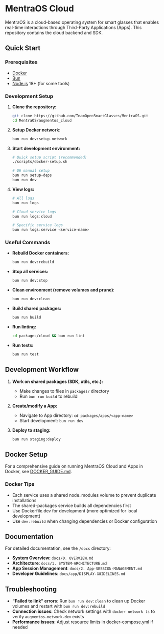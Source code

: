 # MentraOS Cloud

MentraOS is a cloud-based operating system for smart glasses that enables real-time interactions through Third-Party Applications (Apps). This repository contains the cloud backend and SDK.

## Quick Start

### Prerequisites

- [Docker](https://www.docker.com/get-started)
- [Bun](https://bun.sh/docs/installation)
- [Node.js](https://nodejs.org/) 18+ (for some tools)

### Development Setup

1. **Clone the repository:**
   ```bash
   git clone https://github.com/TeamOpenSmartGlasses/MentraOS.git
   cd MentraOS/augmentos_cloud
   ```

2. **Setup Docker network:**
   ```bash
   bun run dev:setup-network
   ```

3. **Start development environment:**
   ```bash
   # Quick setup script (recommended)
   ./scripts/docker-setup.sh

   # OR manual setup
   bun run setup-deps
   bun run dev
   ```

4. **View logs:**
   ```bash
   # All logs
   bun run logs

   # Cloud service logs
   bun run logs:cloud

   # Specific service logs
   bun run logs:service <service-name>
   ```

### Useful Commands

- **Rebuild Docker containers:**
  ```bash
  bun run dev:rebuild
  ```

- **Stop all services:**
  ```bash
  bun run dev:stop
  ```

- **Clean environment (remove volumes and prune):**
  ```bash
  bun run dev:clean
  ```

- **Build shared packages:**
  ```bash
  bun run build
  ```

- **Run linting:**
  ```bash
  cd packages/cloud && bun run lint
  ```

- **Run tests:**
  ```bash
  bun run test
  ```

## Development Workflow

1. **Work on shared packages (SDK, utils, etc.):**
   - Make changes to files in `packages/` directory
   - Run `bun run build` to rebuild

2. **Create/modify a App:**
   - Navigate to App directory: `cd packages/apps/<app-name>`
   - Start development: `bun run dev`

3. **Deploy to staging:**
   ```bash
   bun run staging:deploy
   ```

## Docker Setup

For a comprehensive guide on running MentraOS Cloud and Apps in Docker, see [DOCKER_GUIDE.md](./DOCKER_GUIDE.md).

### Docker Tips

- Each service uses a shared node_modules volume to prevent duplicate installations
- The shared-packages service builds all dependencies first
- Use Dockerfile.dev for development (more optimized for local development)
- Use `dev:rebuild` when changing dependencies or Docker configuration

## Documentation

For detailed documentation, see the `/docs` directory:

- **System Overview**: `docs/0. OVERVIEW.md`
- **Architecture**: `docs/1. SYSTEM-ARCHITECTURE.md`
- **App Session Management**: `docs/2. App-SESSION-MANAGEMENT.md`
- **Developer Guidelines**: `docs/app/DISPLAY-GUIDELINES.md`

## Troubleshooting

- **"Failed to link" errors**: Run `bun run dev:clean` to clean up Docker volumes and restart with `bun run dev:rebuild`
- **Connection issues**: Check network settings with `docker network ls` to verify `augmentos-network-dev` exists
- **Performance issues**: Adjust resource limits in docker-compose.yml if needed
